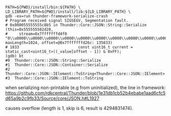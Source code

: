 ```shell script
PATH=${PWD}/install/bin:${PATH} \
LD_LIBRARY_PATH=${PWD}/install/lib:${LD_LIBRARY_PATH} \
gdb -ex=run thunder-framework-serialize-crash
# Program received signal SIGSEGV, Segmentation fault.
# 0x000055555555c8b5 in Thunder::Core::JSON::String::Serialize (this=0x555555582d28, 
#     stream=0x7fffffffd4f0 "0\\u0000\\u0000\\u0000\\u0000\\u0000\\u0000\\u0000\\u0000\\u0000\\u0000\\u0000\\u0000\\u0000\\u0000\\u0000\\u0000\\u0000\\u0000\\u0000\\u0000\\u0000\\u0000\\u0000\\u0000\\u0000\\u0000\\u0000\\u0000\\u0000\\u0000\\u0000\\u0000\\u0000\\"..., maxLength=1024, offset=@0x7fffffffd26c: 135833)
# 1833	                        const uint16_t current = static_cast<uint16_t>((_value[offset - 1]) & 0xFF);
(gdb) bt
#0  Thunder::Core::JSON::String::Serialize
#1  Thunder::Core::JSON::Container::Serialize
#2  Thunder::Core::JSON::IElement::ToString<Thunder::Core::JSON::IElement>
#3  Thunder::Core::JSON::IElement::ToString
```

when serializing non-printable (e.g from uninitialized), the line in framework:
https://github.com/rdkcentral/Thunder/blob/1e31db1cb52b4ebabe1aad6cfc5d65a9b2c9fb33/Source/core/JSON.h#L1927

causes overflow (length is 1, skip is 6, result is 4294831474).